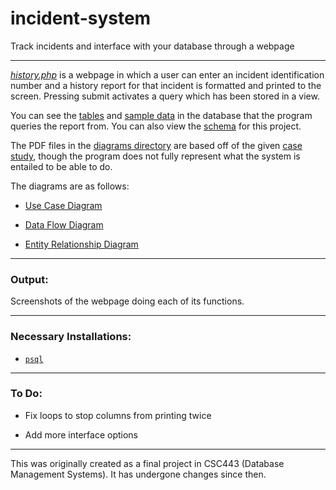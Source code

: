 # incident-system
Track incidents and interface with your database through a webpage

---

[*history.php*](https://github.com/magarenzo/incident-system/blob/master/history.php) is a webpage in which a user can enter an incident identification number and a history report for that incident is formatted and printed to the screen. Pressing submit activates a query which has been stored in a view.

You can see the [tables](https://github.com/magarenzo/incident-system/blob/master/tables.sql) and [sample data](https://github.com/magarenzo/incident-system/blob/master/data.sql) in the database that the program queries the report from. You can also view the [schema](https://github.com/magarenzo/incident-system/blob/master/diagrams/scehma.PNG) for this project.

The PDF files in the [diagrams directory](https://github.com/magarenzo/incident-system/tree/master/diagrams) are based off of the given [case study](https://github.com/magarenzo/incident-system/blob/master/case-study.PNG), though the program does not fully represent what the system is entailed to be able to do.

The diagrams are as follows:

* [Use Case Diagram](https://github.com/magarenzo/incident-system/blob/master/diagrams/UCD.pdf)

* [Data Flow Diagram](https://github.com/magarenzo/incident-system/blob/master/diagrams/DFD.pdf)

* [Entity Relationship Diagram](https://github.com/magarenzo/incident-system/blob/master/diagrams/ERD.pdf)

---

<h3>Output:</h3>

Screenshots of the webpage doing each of its functions.

---

<h3>Necessary Installations:</h3>

* [`psql`](https://help.ubuntu.com/lts/serverguide/postgresql.html)

---

<h3>To Do:</h3>

* Fix loops to stop columns from printing twice

* Add more interface options

---

This was originally created as a final project in CSC443 (Database Management Systems). It has undergone changes since then.
